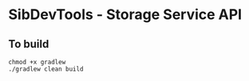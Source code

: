 # SibDevTools - Storage Service API

## To build

```shell
chmod +x gradlew
./gradlew clean build
```